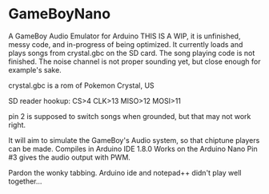 # GameBoyNano
A GameBoy Audio Emulator for Arduino
THIS IS A WIP, it is unfinished, messy code, and in-progress of being optimized.
It currently loads and plays songs from crystal.gbc on the SD card. The song playing code is not finished. The noise channel is not proper sounding yet, but close enough for example's sake.

crystal.gbc is a rom of Pokemon Crystal, US

SD reader hookup:
CS>4
CLK>13
MISO>12
MOSI>11

pin 2 is supposed to switch songs when grounded, but that may not work right.

It will aim to simulate the GameBoy's Audio system, so that chiptune players can be made.
Compiles in Arduino IDE 1.8.0 Works on the Arduino Nano
Pin #3 gives the audio output with PWM.

Pardon the wonky tabbing. Arduino ide and notepad++ didn't play well together...
